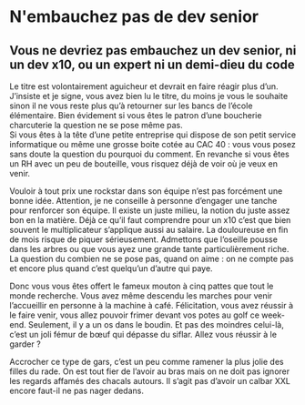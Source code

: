 # N'embauchez pas de dev senior
## Vous ne devriez pas embauchez un dev senior, ni un dev x10, ou un expert ni un demi-dieu du code

Le titre est volontairement aguicheur et devrait en faire réagir plus d’un. J’insiste et je signe, vous avez bien lu le titre, du moins je vous le souhaite sinon il ne vous reste plus qu’à retourner sur les bancs de l’école élémentaire. Bien évidement si vous êtes le patron d’une boucherie charcuterie la question ne se pose même pas.  
Si vous êtes à la tête d’une petite entreprise qui dispose de son petit service informatique ou même une grosse boite cotée au CAC 40 : vous vous posez sans doute la question du pourquoi du comment. En revanche si vous êtes un RH avec un peu de bouteille, vous risquez déjà de voir où je veux en venir.

Vouloir à tout prix une rockstar dans son équipe n’est pas forcément une bonne idée. Attention, je ne conseille à personne d’engager une tanche pour renforcer son équipe. Il existe un juste milieu, la notion du juste assez bon en la matière. Déjà ce qu’il faut comprendre pour un x10 c’est que bien souvent le multiplicateur s’applique aussi au salaire. La douloureuse en fin de mois risque de piquer sérieusement. Admettons que l’oseille pousse dans les arbres ou que vous ayez une grande tante particulièrement riche. La question du combien ne se pose pas, quand on aime : on ne compte pas et encore plus quand c’est quelqu’un d’autre qui paye.  

Donc vous vous êtes offert le fameux mouton à cinq pattes que tout le monde recherche. Vous avez même descendu les marches pour venir l’accueillir en personne à la machine à café. Félicitation, vous avez réussir à le faire venir, vous allez pouvoir frimer devant vos potes au golf ce week-end. Seulement, il y a un os dans le boudin. Et pas des moindres celui-là, c’est un joli fémur de bœuf qui dépasse du siflar. Allez vous réussir à le garder ?

Accrocher ce type de gars, c’est un peu comme ramener la plus jolie des filles du rade. On est tout fier de l’avoir au bras mais on ne doit pas ignorer les regards affamés des chacals autours. Il s’agit pas d’avoir un calbar XXL encore faut-il ne pas nager dedans.
